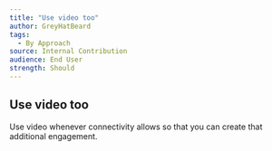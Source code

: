 ```yaml
---
title: "Use video too"
author: GreyHatBeard
tags: 
  - By Approach
source: Internal Contribution
audience: End User
strength: Should
---
```

## Use video too
Use video whenever connectivity allows so that you can create that additional engagement.